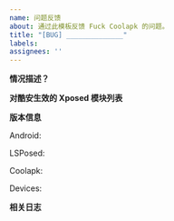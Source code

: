 ```yaml
---
name: 问题反馈
about: 通过此模板反馈 Fuck Coolapk 的问题。
title: "[BUG] ______________"
labels:
assignees: ''
---
```


<!--
请务必填写 Issue 标题，否则会被 Close。
-->

**情况描述？**

**对酷安生效的 Xposed 模块列表**

**版本信息**

Android:

LSPosed:

Coolapk:

Devices:

**相关日志**

<!--
为了帮助我们定位问题，请在 Xposed 管理器或通过 Logcat 复制相关日志（搜索胡松华或 FUCKCOOLAPK）
-->